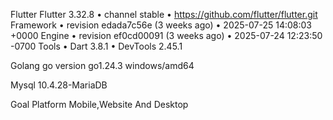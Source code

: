 Flutter 
    Flutter 3.32.8 • channel stable • https://github.com/flutter/flutter.git
    Framework • revision edada7c56e (3 weeks ago) • 2025-07-25 14:08:03 +0000
    Engine • revision ef0cd00091 (3 weeks ago) • 2025-07-24 12:23:50 -0700
    Tools • Dart 3.8.1 • DevTools 2.45.1

Golang
    go version go1.24.3 windows/amd64

Mysql
    10.4.28-MariaDB

Goal Platform
    Mobile,Website And Desktop